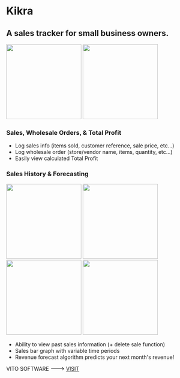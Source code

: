 # Kikra
## A sales tracker for small business owners.

<p float="left">
  
<img src="https://user-images.githubusercontent.com/25287442/228870512-7853526f-3572-4440-8ba4-61fa1a1d892f.png" alt="" width="200"/>
<img src="https://user-images.githubusercontent.com/25287442/228870592-67978c76-aae7-4599-94fa-e60cbdc10b32.png" alt="" width="200"/>
</p>

### Sales, Wholesale Orders, & Total Profit
- Log sales info (items sold, customer reference, sale price, etc...) 
- Log wholesale order (store/vendor name, items, quantity, etc...) 
- Easily view calculated Total Profit 

### Sales History & Forecasting
<p float="left">
  
<img src="https://user-images.githubusercontent.com/25287442/228870375-92e69395-1b33-4b6b-95de-7be39f9ec479.png" alt="" width="200"/>
<img src="https://user-images.githubusercontent.com/25287442/228874064-ab6d0672-dcfe-4712-acfc-20e6cda5fefe.png" alt="" width="200"/>
<img src="https://user-images.githubusercontent.com/25287442/228874140-2487d378-76c5-415d-a5e1-925a4b74f53b.png" alt="" width="200"/>
<img src="https://user-images.githubusercontent.com/25287442/228874172-d5036125-8c54-4542-a481-ed3f95f996fc.png" alt="" width="200"/>





</p>

- Ability to view past sales information (+ delete sale function)
- Sales bar graph with variable time periods
- Revenue forecast algorithm predicts your next month's revenue!

VITO SOFTWARE ---> [VISIT](https://raviheyne.com)





